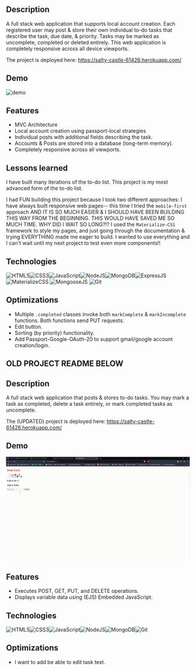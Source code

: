 ## Description
A full stack web application that supports local account creation. Each registered user may post & store their own individual to-do tasks that describe the task, due date, & priority. Tasks may be marked as uncomplete, completed or deleted entirely. This web application is completely responsive across all device viewports.

The project is deployed here: https://salty-castle-61426.herokuapp.com/

## Demo
![demo](todomvcauthdemo.gif)

## Features
* MVC Architecture
* Local account creation using passport-local strategies
* Individual posts with additional fields describing the task.
* Accounts & Posts are stored into a database (long-term memory).
* Completely responsive across all viewports.

## Lessons learned
I have built many iterations of the to-do list. This project is my most advanced form of the to-do list.

I had FUN building this project because I took two different approaches:
I have always built responsive web pages-- this time I tried the `mobile-first` approach AND IT IS SO MUCH EASIER & I SHOULD HAVE BEEN BUILDING THIS WAY FROM THE BEGINNING. THIS WOULD HAVE SAVED ME SO MUCH TIME. WHY DID I WAIT SO LONG?!?
I used the `Materialize-CSS` framework to style my pages, and just going through the documentation & trying EVERYTHING made me eager to build. I wanted to use everything and I can't wait until my next project to test even more components!!

## Technologies
<img src="https://profilinator.rishav.dev/skills-assets/html5-original-wordmark.svg" alt="HTML5" height="50" /><img src="https://profilinator.rishav.dev/skills-assets/css3-original-wordmark.svg" alt="CSS3" height="50" /><img src="https://profilinator.rishav.dev/skills-assets/javascript-original.svg" alt="JavaScript" height="40" /><img src="https://profilinator.rishav.dev/skills-assets/nodejs-original-wordmark.svg" alt="NodeJS" height="50" /><img src="https://profilinator.rishav.dev/skills-assets/mongodb-original-wordmark.svg" alt="MongoDB" height="50" /><img src="https://profilinator.rishav.dev/skills-assets/express-original-wordmark.svg" alt="ExpressJS" height="50" />
<img src="https://img.shields.io/badge/Materialize--CSS-ee6e73?style=for-the-badge&logoColor=white" alt="MaterializeCSS"/>
<img src="https://img.shields.io/badge/Mongoose.js-8A0403?style=for-the-badge&logoColor=white" alt="MongooseJS"/>
<img src="https://profilinator.rishav.dev/skills-assets/git-scm-icon.svg" alt="Git" height="50" />

## Optimizations
* Multiple `.completed` classes invoke both `markComplete` & `markIncomplete` functions. Both functions send PUT requests.
* Edit button.
* Sorting (by priority) functionality.
* Add Passport-Google-OAuth-20 to support gmail/google account creation/login.
## OLD PROJECT README BELOW

## Description
A full stack web application that posts & stores to-do tasks. You may mark a task as completed, delete a task entirely, or mark completed tasks as uncomplete.

The (UPDATED) project is deployed here: https://salty-castle-61426.herokuapp.com/

## Demo
![demo](todolistdemo.gif)

## Features
* Executes POST, GET, PUT, and DELETE operations.
* Displays variable data using (EJS) Embedded JavaScript.

## Technologies
<img src="https://profilinator.rishav.dev/skills-assets/html5-original-wordmark.svg" alt="HTML5" height="50" /><img src="https://profilinator.rishav.dev/skills-assets/css3-original-wordmark.svg" alt="CSS3" height="50" /><img src="https://profilinator.rishav.dev/skills-assets/javascript-original.svg" alt="JavaScript" height="40" /><img src="https://profilinator.rishav.dev/skills-assets/nodejs-original-wordmark.svg" alt="NodeJS" height="50" /><img src="https://profilinator.rishav.dev/skills-assets/mongodb-original-wordmark.svg" alt="MongoDB" height="50" /><img src="https://profilinator.rishav.dev/skills-assets/git-scm-icon.svg" alt="Git" height="50" />

## Optimizations
* I want to add be able to edit task text.
